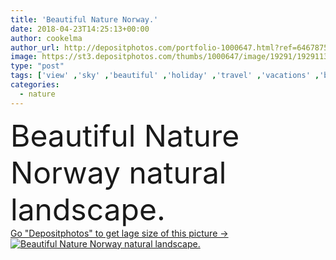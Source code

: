 ```yaml
---
title: 'Beautiful Nature Norway.'
date: 2018-04-23T14:25:13+00:00
author: cookelma
author_url: http://depositphotos.com/portfolio-1000647.html?ref=64678756
image: https://st3.depositphotos.com/thumbs/1000647/image/19291/192911330/api_thumb_450.jpg?forcejpeg=true
type: "post"
tags: ['view' ,'sky' ,'beautiful' ,'holiday' ,'travel' ,'vacations' ,'beauty' ,'outdoors' ,'nature' ,'outdoor' ,'water' ,'natural' ,'mountain' ,'sea' ,'river' ,'landscape' ,'mountains' ,'scenery' ,'clouds' ,'tourism' ,'scandinavia' ,'north' ,'northern' ,'europe' ,'recreation' ,'extreme' ,'journey' ,'cruise' ,'hill' ,'hiking' ,'adventure' ,'trip' ,'lake' ,'nordic' ,'tour' ,'island' ,'fishing' ,'tracking' ,'norway' ,'scandinavian' ,'fjord' ,'norwegian' ,'fjords' ,'rockies' ,'Norge' ,'geiranger' ,'stavanger' ,'geirangerfjord' ,'norway fjord' ,'norway nature' ]
categories: 
  - nature
---
```

<div aling="center">
            <font size="60"> Beautiful Nature Norway natural landscape.</font>   
</div>
<div>
    <a href='https://depositphotos.com/192911330/stock-photo-beautiful-nature-norway.html?ref=64678756' target=_blank > Go "Depositphotos" to get lage size of this picture ->
        <img href='https://depositphotos.com/192911330/stock-photo-beautiful-nature-norway.html?ref=64678756' src='https://st3.depositphotos.com/1000647/19291/i/950/depositphotos_192911330-stock-photo-beautiful-nature-norway.jpg?forcejpeg=true' alt='Beautiful Nature Norway natural landscape.' >
    </a>
</div>
